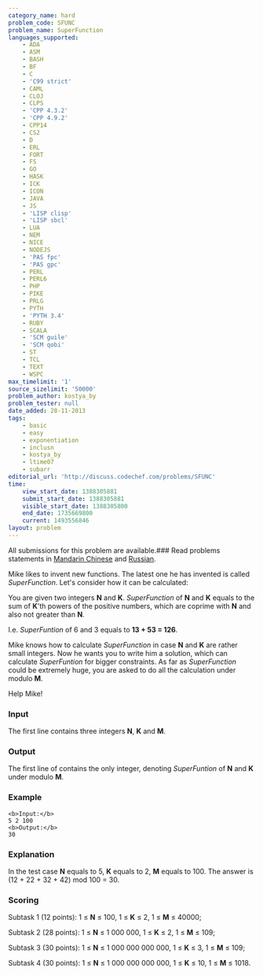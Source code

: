 ```yaml
---
category_name: hard
problem_code: SFUNC
problem_name: SuperFunction
languages_supported:
    - ADA
    - ASM
    - BASH
    - BF
    - C
    - 'C99 strict'
    - CAML
    - CLOJ
    - CLPS
    - 'CPP 4.3.2'
    - 'CPP 4.9.2'
    - CPP14
    - CS2
    - D
    - ERL
    - FORT
    - FS
    - GO
    - HASK
    - ICK
    - ICON
    - JAVA
    - JS
    - 'LISP clisp'
    - 'LISP sbcl'
    - LUA
    - NEM
    - NICE
    - NODEJS
    - 'PAS fpc'
    - 'PAS gpc'
    - PERL
    - PERL6
    - PHP
    - PIKE
    - PRLG
    - PYTH
    - 'PYTH 3.4'
    - RUBY
    - SCALA
    - 'SCM guile'
    - 'SCM qobi'
    - ST
    - TCL
    - TEXT
    - WSPC
max_timelimit: '1'
source_sizelimit: '50000'
problem_author: kostya_by
problem_tester: null
date_added: 28-11-2013
tags:
    - basic
    - easy
    - exponentiation
    - inclusn
    - kostya_by
    - ltime07
    - subarr
editorial_url: 'http://discuss.codechef.com/problems/SFUNC'
time:
    view_start_date: 1388305881
    submit_start_date: 1388305881
    visible_start_date: 1388305800
    end_date: 1735669800
    current: 1493556846
layout: problem
---
```

All submissions for this problem are available.###  Read problems statements in [Mandarin Chinese](http://www.codechef.com/download/translated/LTIME07/mandarin/SFUNC.pdf) and [Russian](http://www.codechef.com/download/translated/LTIME07/russian/SFUNC.pdf).

Mike likes to invent new functions. The latest one he has invented is called _SuperFunction_. Let's consider how it can be calculated:

You are given two integers **N** and **K**. _SuperFunction_ of **N** and **K** equals to the sum of **K**'th powers of the positive numbers, which are coprime with **N** and also not greater than **N**.

I.e. _SuperFuntion_ of 6 and 3 equals to **13 + 53 = 126**.

Mike knows how to calculate _SuperFunction_ in case **N** and **K** are rather small integers. Now he wants you to write him a solution, which can calculate _SuperFuntion_ for bigger constraints. As far as _SuperFunction_ could be extremely huge, you are asked to do all the calculation under modulo **M**.

Help Mike!

### Input

The first line contains three integers **N**, **K** and **M**.

### Output

The first line of contains the only integer, denoting _SuperFuntion_ of **N** and **K** under modulo **M**.

### Example

```
<b>Input:</b>
5 2 100
<b>Output:</b>
30

```
### Explanation

In the test case **N** equals to 5, **K** equals to 2, **M** equals to 100. The answer is (12 + 22 + 32 + 42) mod 100 = 30.

### Scoring

Subtask 1 (12 points): 1 ≤ **N** ≤ 100, 1 ≤ **K** ≤ 2, 1 ≤ **M** ≤ 40000;

Subtask 2 (28 points): 1 ≤ **N** ≤ 1 000 000, 1 ≤ **K** ≤ 2, 1 ≤ **M** ≤ 109;

Subtask 3 (30 points): 1 ≤ **N** ≤ 1 000 000 000 000, 1 ≤ **K** ≤ 3, 1 ≤ **M** ≤ 109;

Subtask 4 (30 points): 1 ≤ **N** ≤ 1 000 000 000 000, 1 ≤ **K** ≤ 10, 1 ≤ **M** ≤ 1018.